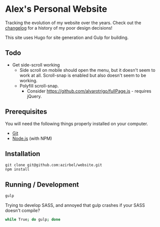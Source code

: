 # Alex's Personal Website

Tracking the evolution of my website over the years. Check out the
[changelog](CHANGELOG.md) for a history of my poor design decisions!

This site uses Hugo for site generation and Gulp for building.


## Todo

* Get side-scroll working
  * Side scroll on mobile should open the menu, but it doesn't seem to work at
    all. Scroll-snap is enabled but also doesn't seem to be working.
  * Polyfill scroll-snap.
    * Consider https://github.com/alvarotrigo/fullPage.js - requires jQuery.


## Prerequisites

You will need the following things properly installed on your computer.

* [Git](http://git-scm.com/)
* [Node.js](http://nodejs.org/) (with NPM)


## Installation

```
git clone git@github.com:azirbel/website.git
npm install
```


## Running / Development

```bash
gulp
```

Trying to develop SASS, and annoyed that gulp crashes if your SASS doesn't
compile?

```bash
while True; do gulp; done
```
